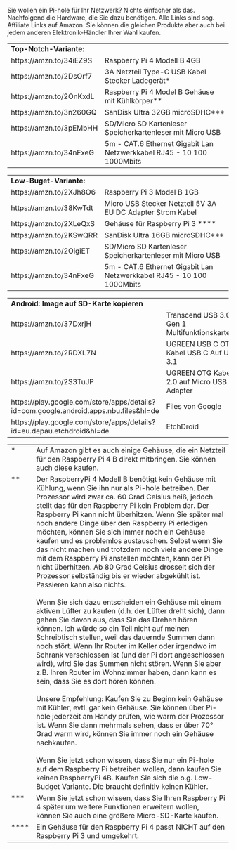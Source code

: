
Sie wollen ein Pi-hole für Ihr Netzwerk? Nichts einfacher als das. Nachfolgend die Hardware, die Sie dazu benötigen. Alle Links sind sog. Affiliate Links auf Amazon. Sie können die gleichen Produkte aber auch bei jedem anderen Elektronik-Händler Ihrer Wahl kaufen.

<table>
<tr>
  <td><b>Top-Notch-Variante:</b><td>
<tr><td>https://amzn.to/34iEZ9S <td>Raspberry Pi 4 Modell B 4GB 
<tr><td>https://amzn.to/2DsOrf7 <td>3A Netzteil Type-C USB Kabel Stecker Ladegerät* 
<tr><td>https://amzn.to/2OnKxdL <td>Raspberry Pi 4 Model B Gehäuse mit Kühlkörper**
<tr><td>https://amzn.to/3n260GQ <td>SanDisk Ultra 32GB microSDHC***
<tr><td>https://amzn.to/3pEMbHH <td>SD/Micro SD Kartenleser Speicherkartenleser mit Micro USB 
<tr><td>https://amzn.to/34nFxeG <td>5m - CAT.6 Ethernet Gigabit Lan Netzwerkkabel RJ45 - 10 100 1000Mbits
</table>

<table>
<tr>
  <td><b>Low-Buget-Variante:</b><td>
<tr><td>https://amzn.to/2XJh8O6 <td>Raspberry Pi 3 Model B 1GB
<tr><td>https://amzn.to/38KwTdt <td>Micro USB Stecker Netzteil 5V 3A EU DC Adapter Strom Kabel 
<tr><td>https://amzn.to/2XLeQxS <td>Gehäuse für Raspberry Pi 3 ****
<tr><td>https://amzn.to/2KSwQRR <td>SanDisk Ultra 16GB microSDHC***
<tr><td>https://amzn.to/2OigiET <td>SD/Micro SD Kartenleser Speicherkartenleser mit Micro USB 
<tr><td>https://amzn.to/34nFxeG <td>5m - CAT.6 Ethernet Gigabit Lan Netzwerkkabel RJ45 - 10 100 1000Mbits
</table>


<table>
<tr>
  <td width="50%"><b>Android: Image auf SD-Karte kopieren</b><td width="50%">
<tr><td>https://amzn.to/37DxrjH <td>Transcend USB 3.0 / 3.1 Gen 1 Multifunktionskartenleser
<tr><td>https://amzn.to/2RDXL7N <td>UGREEN USB C OTG Kabel USB C Auf USB 3.1  
<tr><td>https://amzn.to/2S3TuJP <td>UGREEN OTG Kabel USB 2.0 auf Micro USB OTG Adapter
<tr><td>https://play.google.com/store/apps/details?id=com.google.android.apps.nbu.files&hl=de <td>Files von Google
<tr><td>https://play.google.com/store/apps/details?id=eu.depau.etchdroid&hl=de <td>EtchDroid 
  </table>


<table>

<tr><td valign=top>* <td>Auf Amazon gibt es auch einige Gehäuse, die ein Netzteil für den Raspberry Pi 4 B direkt mitbringen. Sie können auch diese kaufen.
<tr><td valign=top>** <td>Der RaspberryPi 4 Modell B benötigt kein Gehäuse mit Kühlung, wenn Sie ihn nur als Pi-hole betreiben. Der Prozessor wird zwar ca. 60 Grad Celsius heiß, jedoch stellt das für den Raspberry Pi kein Problem dar. Der Raspberry Pi kann nicht überhitzen. Wenn Sie später mal noch andere Dinge über den Raspberry Pi erledigen möchten, können Sie sich immer noch ein Gehäuse kaufen und es problemlos austauschen. Selbst wenn Sie das nicht machen und trotzdem noch viele andere Dinge mit dem Raspberry Pi anstellen möchten, kann der Pi nicht überhitzen. Ab 80 Grad Celsius drosselt sich der Prozessor selbständig bis er wieder abgekühlt ist. Passieren kann also nichts.
<br><br>
Wenn Sie sich dazu entscheiden ein Gehäuse mit einem aktiven Lüfter zu kaufen (d.h. der Lüfter dreht sich), dann gehen Sie davon aus, dass Sie das Drehen hören können. Ich würde so ein Teil nicht auf meinen Schreibtisch stellen, weil das dauernde Summen dann noch stört. Wenn Ihr Router im Keller oder irgendwo im Schrank verschlossen ist (und der Pi dort angeschlossen wird), wird Sie das Summen nicht stören. Wenn Sie aber z.B. Ihren Router im Wohnzimmer haben, dann kann es sein, dass Sie es dort hören können. 
<br><br>
Unsere Empfehlung: Kaufen Sie zu Beginn kein Gehäuse mit Kühler, evtl. gar kein Gehäuse. Sie können über Pi-hole jederzeit am Handy prüfen, wie warm der Prozessor ist. Wenn Sie dann mehrmals sehen, dass er über 70° Grad warm wird, können Sie immer noch ein Gehäuse nachkaufen.
<br><br>
Wenn Sie jetzt schon wissen, dass Sie nur ein Pi-hole auf dem Raspberry Pi betreiben wollen, dann kaufen Sie keinen RaspberryPi 4B. Kaufen Sie sich die o.g. Low-Budget Variante. Die braucht definitiv keinen Kühler.

<tr><td valign=top>*** <td>Wenn Sie jetzt schon wissen, dass Sie Ihren Raspberry Pi 4 später um weitere Funktionen erweitern wollen, können Sie auch eine größere Micro-SD-Karte kaufen.

<tr><td valign=top>**** <td>Ein Gehäuse für den Raspberry Pi 4 passt NICHT auf den Raspberry Pi 3 und umgekehrt.
</table>
